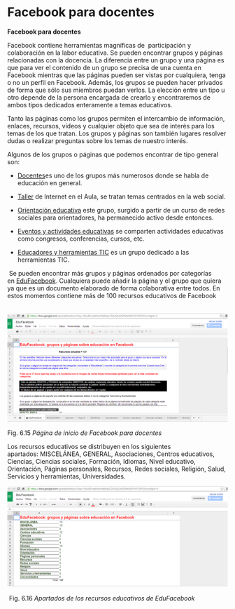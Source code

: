 # Facebook para docentes

**Facebook para docentes**

Facebook contiene herramientas magníficas de  participación y colaboración en la labor educativa. Se pueden encontrar grupos y páginas relacionadas con la docencia. La diferencia entre un grupo y una página es que para ver el contenido de un grupo se precisa de una cuenta en Facebook mientras que las páginas pueden ser vistas por cualquiera, tenga o no un perfil en Facebook. Además, los grupos se pueden hacer privados de forma que sólo sus miembros puedan verlos. La elección entre un tipo u otro depende de la persona encargada de crearlo y encontraremos de ambos tipos dedicados enteramente a temas educativos.

Tanto las páginas como los grupos permiten el intercambio de información, enlaces, recursos, vídeos y cualquier objeto que sea de interés para los temas de los que tratan. Los grupos y páginas son también lugares resolver dudas o realizar preguntas sobre los temas de nuestro interés.  

Algunos de los grupos o páginas que podemos encontrar de tipo general son:

*   [Docentes](http://www.facebook.com/groups/126847027370642/ "Docentes")es uno de los grupos más numerosos donde se habla de educación en general.

*   [Taller](http://internetaula.ning.com/group/redessocialeseneducacin "taller") de Internet en el Aula, se tratan temas centrados en la web social.

*   [Orientación educativa](https://www.facebook.com/login.php?next=https%3A%2F%2Fwww.facebook.com%2Fgroups%2F111339492299888%2F) este grupo, surgido a partir de un curso de redes sociales para orientadores, ha permanecido activo desde entonces.

*   [Eventos y actividades educativas](https://www.facebook.com/login.php?next=https%3A%2F%2Fwww.facebook.com%2Fgroups%2Feveducativos%2F) se comparten actividades educativas como congresos, conferencias, cursos, etc.

*   [Educadores y herramientas TIC](https://www.facebook.com/login.php?next=https%3A%2F%2Fwww.facebook.com%2Fgroups%2FeducadoresyTIC%2F) es un grupo dedicado a las herramientas TIC.

 Se pueden encontrar más grupos y páginas ordenados por categorías en [EduFacebook](https://docs.google.com/spreadsheet/ccc?key=0Au8EnxebNwMddHpCZk5zQUd4ZWtoNDVHY2NfTzlJcnc#gid=0 "EduFacebook"). Cualquiera puede añadir la página y el grupo que quiera ya que es un documento elaborado de forma colaborativa entre todos. En estos momentos contiene más de 100 recursos educativos de Facebook 


 ![EduFacebook](img/face2.png "EduFacebook")


Fig. 6.15 _Página de inicio de Facebook para docentes_

Los recursos educativos se distribuyen en los siguientes apartados: MISCELÁNEA, GENERAL, Asociaciones, Centros educativos, Ciencias, Ciencias sociales, Formación, Idiomas, Nivel educativo, Orientación, Páginas personales, Recursos, Redes sociales, Religión, Salud, Servicios y herramientas, Universidades.


![Recursos educativos de EduFacebook](img/face3.png "Recursos educativos de EduFacebook")


 Fig. 6.16 _Apartados de los recursos educativos de EduFacebook_


